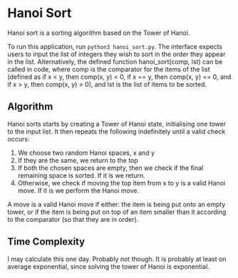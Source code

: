 
# Hanoi Sort

Hanoi sort is a sorting algorithm based on the Tower of Hanoi.

To run this application, run `python3 hanoi_sort.py`.
The interface expects users to input the list of integers they wish to sort in the order they appear in the list.
Alternatively, the defined function hanoi_sort(comp, lst) can be called in code, where comp is the comparator for the items of the list (defined as if x < y, then comp(x, y) < 0, if x == y, then comp(x, y) == 0, and if x > y, then comp(x, y) > 0), and lst is the list of items to be sorted.

## Algorithm

Hanoi sorts starts by creating a Tower of Hanoi state, initialising one tower to the input list. It then repeats the following indefinitely until a valid check occurs:

1) We choose two random Hanoi spaces, x and y
2) If they are the same, we return to the top
3) If both the chosen spaces are empty, then we check if the final remaining space is sorted. If it is we return.
4) Otherwise, we check if moving the top item from x to y is a valid Hanoi move. If it is we perform the Hanoi move.

A move is a valid Hanoi move if either: the item is being put onto an empty tower, or if the item is being put on top of an item smaller than it according to the comparator (so that they are in order).

## Time Complexity

I may calculate this one day. Probably not though. It is probably at least on average exponential, since solving the tower of Hanoi is exponential.
